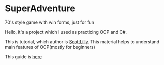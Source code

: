 # SuperAdventure
70's style game with win forms, just for fun

Hello, it's a project which I used as practicing OOP and C#. 

This is tutorial, which author is [ScottLilly](https://github.com/ScottLilly). This material helps to understand main features of OOP(mostly for beginners)

This guide is [here](https://scottlilly.com/learn-c-by-building-a-simple-rpg-index/)
